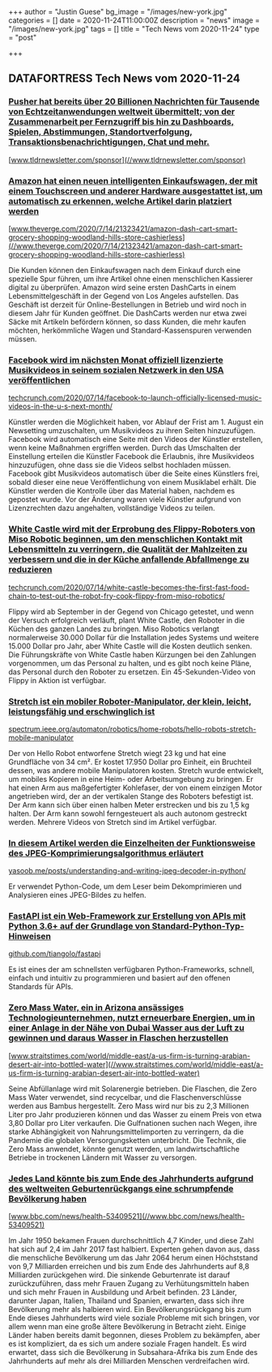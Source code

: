 +++
author = "Justin Guese"
bg_image = "/images/new-york.jpg"
categories = []
date = 2020-11-24T11:00:00Z
description = "news"
image = "/images/new-york.jpg"
tags = []
title = "Tech News vom 2020-11-24"
type = "post"

+++

        
## DATAFORTRESS Tech News vom 2020-11-24



### [Pusher hat bereits über 20 Billionen Nachrichten für Tausende von Echtzeitanwendungen weltweit übermittelt; von der Zusammenarbeit per Fernzugriff bis hin zu Dashboards, Spielen, Abstimmungen, Standortverfolgung, Transaktionsbenachrichtigungen, Chat und mehr.](//www.tldrnewsletter.com/sponsor)


[www.tldrnewsletter.com/sponsor](//www.tldrnewsletter.com/sponsor)





### [Amazon hat einen neuen intelligenten Einkaufswagen, der mit einem Touchscreen und anderer Hardware ausgestattet ist, um automatisch zu erkennen, welche Artikel darin platziert werden](//www.theverge.com/2020/7/14/21323421/amazon-dash-cart-smart-grocery-shopping-woodland-hills-store-cashierless)


[www.theverge.com/2020/7/14/21323421/amazon-dash-cart-smart-grocery-shopping-woodland-hills-store-cashierless](//www.theverge.com/2020/7/14/21323421/amazon-dash-cart-smart-grocery-shopping-woodland-hills-store-cashierless)


Die Kunden können den Einkaufswagen nach dem Einkauf durch eine spezielle Spur führen, um ihre Artikel ohne einen menschlichen Kassierer digital zu überprüfen. Amazon wird seine ersten DashCarts in einem Lebensmittelgeschäft in der Gegend von Los Angeles aufstellen. Das Geschäft ist derzeit für Online-Bestellungen in Betrieb und wird noch in diesem Jahr für Kunden geöffnet. Die DashCarts werden nur etwa zwei Säcke mit Artikeln befördern können, so dass Kunden, die mehr kaufen möchten, herkömmliche Wagen und Standard-Kassenspuren verwenden müssen.


### [Facebook wird im nächsten Monat offiziell lizenzierte Musikvideos in seinem sozialen Netzwerk in den USA veröffentlichen](//techcrunch.com/2020/07/14/facebook-to-launch-officially-licensed-music-videos-in-the-u-s-next-month/)


[techcrunch.com/2020/07/14/facebook-to-launch-officially-licensed-music-videos-in-the-u-s-next-month/](//techcrunch.com/2020/07/14/facebook-to-launch-officially-licensed-music-videos-in-the-u-s-next-month/)


Künstler werden die Möglichkeit haben, vor Ablauf der Frist am 1. August ein Newsetting umzuschalten, um Musikvideos zu ihren Seiten hinzuzufügen. Facebook wird automatisch eine Seite mit den Videos der Künstler erstellen, wenn keine Maßnahmen ergriffen werden. Durch das Umschalten der Einstellung erteilen die Künstler Facebook die Erlaubnis, ihre Musikvideos hinzuzufügen, ohne dass sie die Videos selbst hochladen müssen. Facebook gibt Musikvideos automatisch über die Seite eines Künstlers frei, sobald dieser eine neue Veröffentlichung von einem Musiklabel erhält. Die Künstler werden die Kontrolle über das Material haben, nachdem es gepostet wurde. Vor der Änderung waren viele Künstler aufgrund von Lizenzrechten dazu angehalten, vollständige Videos zu teilen.


### [White Castle wird mit der Erprobung des Flippy-Roboters von Miso Robotic beginnen, um den menschlichen Kontakt mit Lebensmitteln zu verringern, die Qualität der Mahlzeiten zu verbessern und die in der Küche anfallende Abfallmenge zu reduzieren](//techcrunch.com/2020/07/14/white-castle-becomes-the-first-fast-food-chain-to-test-out-the-robot-fry-cook-flippy-from-miso-robotics/)


[techcrunch.com/2020/07/14/white-castle-becomes-the-first-fast-food-chain-to-test-out-the-robot-fry-cook-flippy-from-miso-robotics/](//techcrunch.com/2020/07/14/white-castle-becomes-the-first-fast-food-chain-to-test-out-the-robot-fry-cook-flippy-from-miso-robotics/)


Flippy wird ab September in der Gegend von Chicago getestet, und wenn der Versuch erfolgreich verläuft, plant White Castle, den Roboter in die Küchen des ganzen Landes zu bringen. Miso Robotics verlangt normalerweise 30.000 Dollar für die Installation jedes Systems und weitere 15.000 Dollar pro Jahr, aber White Castle will die Kosten deutlich senken. Die Führungskräfte von White Castle haben Kürzungen bei den Zahlungen vorgenommen, um das Personal zu halten, und es gibt noch keine Pläne, das Personal durch den Roboter zu ersetzen. Ein 45-Sekunden-Video von Flippy in Aktion ist verfügbar.


### [Stretch ist ein mobiler Roboter-Manipulator, der klein, leicht, leistungsfähig und erschwinglich ist](//spectrum.ieee.org/automaton/robotics/home-robots/hello-robots-stretch-mobile-manipulator)


[spectrum.ieee.org/automaton/robotics/home-robots/hello-robots-stretch-mobile-manipulator](//spectrum.ieee.org/automaton/robotics/home-robots/hello-robots-stretch-mobile-manipulator)


Der von Hello Robot entworfene Stretch wiegt 23 kg und hat eine Grundfläche von 34 cm². Er kostet 17.950 Dollar pro Einheit, ein Bruchteil dessen, was andere mobile Manipulatoren kosten. Stretch wurde entwickelt, um mobiles Kopieren in eine Heim- oder Arbeitsumgebung zu bringen. Er hat einen Arm aus maßgefertigter Kohlefaser, der von einem einzigen Motor angetrieben wird, der an der vertikalen Stange des Roboters befestigt ist. Der Arm kann sich über einen halben Meter erstrecken und bis zu 1,5 kg halten. Der Arm kann sowohl ferngesteuert als auch autonom gestreckt werden. Mehrere Videos von Stretch sind im Artikel verfügbar.


### [In diesem Artikel werden die Einzelheiten der Funktionsweise des JPEG-Komprimierungsalgorithmus erläutert](//yasoob.me/posts/understanding-and-writing-jpeg-decoder-in-python/)


[yasoob.me/posts/understanding-and-writing-jpeg-decoder-in-python/](//yasoob.me/posts/understanding-and-writing-jpeg-decoder-in-python/)


Er verwendet Python-Code, um dem Leser beim Dekomprimieren und Analysieren eines JPEG-Bildes zu helfen.


### [FastAPI ist ein Web-Framework zur Erstellung von APIs mit Python 3.6+ auf der Grundlage von Standard-Python-Typ-Hinweisen](//github.com/tiangolo/fastapi)


[github.com/tiangolo/fastapi](//github.com/tiangolo/fastapi)


Es ist eines der am schnellsten verfügbaren Python-Frameworks, schnell, einfach und intuitiv zu programmieren und basiert auf den offenen Standards für APIs.


### [Zero Mass Water, ein in Arizona ansässiges Technologieunternehmen, nutzt erneuerbare Energien, um in einer Anlage in der Nähe von Dubai Wasser aus der Luft zu gewinnen und daraus Wasser in Flaschen herzustellen](//www.straitstimes.com/world/middle-east/a-us-firm-is-turning-arabian-desert-air-into-bottled-water)


[www.straitstimes.com/world/middle-east/a-us-firm-is-turning-arabian-desert-air-into-bottled-water](//www.straitstimes.com/world/middle-east/a-us-firm-is-turning-arabian-desert-air-into-bottled-water)


Seine Abfüllanlage wird mit Solarenergie betrieben. Die Flaschen, die Zero Mass Water verwendet, sind recycelbar, und die Flaschenverschlüsse werden aus Bambus hergestellt. Zero Mass wird nur bis zu 2,3 Millionen Liter pro Jahr produzieren können und das Wasser zu einem Preis von etwa 3,80 Dollar pro Liter verkaufen. Die Gulfnationen suchen nach Wegen, ihre starke Abhängigkeit von Nahrungsmittelimporten zu verringern, da die Pandemie die globalen Versorgungsketten unterbricht. Die Technik, die Zero Mass anwendet, könnte genutzt werden, um landwirtschaftliche Betriebe in trockenen Ländern mit Wasser zu versorgen.


### [Jedes Land könnte bis zum Ende des Jahrhunderts aufgrund des weltweiten Geburtenrückgangs eine schrumpfende Bevölkerung haben](//www.bbc.com/news/health-53409521)


[www.bbc.com/news/health-53409521](//www.bbc.com/news/health-53409521)


Im Jahr 1950 bekamen Frauen durchschnittlich 4,7 Kinder, und diese Zahl hat sich auf 2,4 im Jahr 2017 fast halbiert. Experten gehen davon aus, dass die menschliche Bevölkerung um das Jahr 2064 herum einen Höchststand von 9,7 Milliarden erreichen und bis zum Ende des Jahrhunderts auf 8,8 Milliarden zurückgehen wird. Die sinkende Geburtenrate ist darauf zurückzuführen, dass mehr Frauen Zugang zu Verhütungsmitteln haben und sich mehr Frauen in Ausbildung und Arbeit befinden. 23 Länder, darunter Japan, Italien, Thailand und Spanien, erwarten, dass sich ihre Bevölkerung mehr als halbieren wird. Ein Bevölkerungsrückgang bis zum Ende dieses Jahrhunderts wird viele soziale Probleme mit sich bringen, vor allem wenn man eine große ältere Bevölkerung in Betracht zieht. Einige Länder haben bereits damit begonnen, dieses Problem zu bekämpfen, aber es ist kompliziert, da es sich um andere soziale Fragen handelt. Es wird erwartet, dass sich die Bevölkerung in Subsahara-Afrika bis zum Ende des Jahrhunderts auf mehr als drei Milliarden Menschen verdreifachen wird.